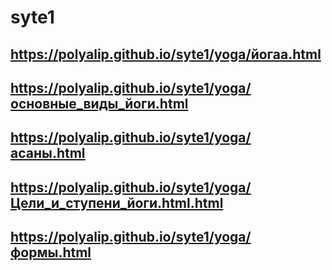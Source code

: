 # syte1
## https://polyalip.github.io/syte1/yoga/йогаа.html
## https://polyalip.github.io/syte1/yoga/основные_виды_йоги.html
## https://polyalip.github.io/syte1/yoga/асаны.html
## https://polyalip.github.io/syte1/yoga/Цели_и_ступени_йоги.html.html
## https://polyalip.github.io/syte1/yoga/формы.html
